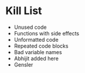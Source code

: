 Kill List
=========
* Unused code
* Functions with side effects
* Unformatted code
* Repeated code blocks
* Bad variable names  
* Abhijit added here
* Gensler
